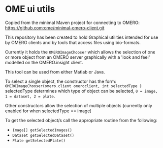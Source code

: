 # OME ui utils

Copied from the minimal Maven project for connecting to OMERO: https://github.com:ome/minimal-omero-client.git

This repository has been created to hold Graphical utilities intended for use by OMERO clients and by tools that access files using bio-formats. 

Currently it holds the ``OMEROImageChooser`` which  allows the selection of one or more object from an OMERO server graphically with a 'look and feel' modelled on the OMERO.insight client.

This tool can be used from either Matlab or Java.

To select a single object, the constructor has the form: ``OMEROImageChooser(omero.client omeroclient, int selectedType )``  
selectedType determines which type of object can be selected, ``0 = image, 1 = dataset, 2 = plate``.

Other constructors allow the selection of multiple objects (currently only enabled for when selectedType == image)

To get the selected object/s call the appropriate routine from the following:
- ``Image[] getSelectedImages()  ``
- ``Dataset getSelectedDataset()  ``
- ``Plate getSelectedPlate()  ``
      
  
